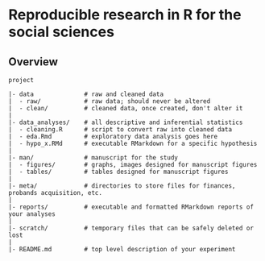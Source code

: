 # Reproducible research in R for the social sciences

## Overview

    project

    |- data              # raw and cleaned data
    |  - raw/            # raw data; should never be altered
    |  - clean/          # cleaned data, once created, don't alter it
    |
    |- data_analyses/    # all descriptive and inferential statistics
    |  - cleaning.R      # script to convert raw into cleaned data
    |  - eda.Rmd         # exploratory data analysis goes here
    |  - hypo_x.RMd      # executable RMarkdown for a specific hypothesis
    |
    |- man/              # manuscript for the study
    |  - figures/        # graphs, images designed for manuscript figures
    |  - tables/         # tables designed for manuscript figures
    | 
    |- meta/             # directories to store files for finances, probands acquisition, etc. 
    |
    |- reports/          # executable and formatted RMarkdown reports of your analyses
    |
    |- scratch/          # temporary files that can be safely deleted or lost
    |
    |- README.md         # top level description of your experiment
    
